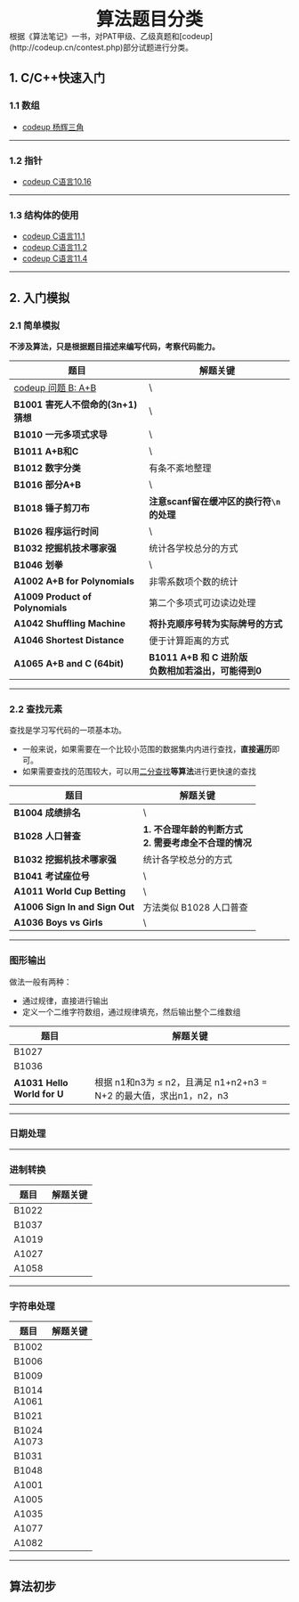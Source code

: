 <div align = center><font size="6"><b>算法题目分类</b></font></div>
根据《算法笔记》一书，对PAT甲级、乙级真题和[codeup](http://codeup.cn/contest.php)部分试题进行分类。



## 1. C/C++快速入门

### 1.1 数组

- [codeup 杨辉三角](https://blog.csdn.net/weixin_39345384/article/details/104146906)

---

### 1.2 指针

- [codeup C语言10.16](https://blog.csdn.net/weixin_39345384/article/details/104151149)

---

### 1.3 结构体的使用

- [codeup C语言11.1](https://blog.csdn.net/weixin_39345384/article/details/104156997)
- [codeup C语言11.2](https://blog.csdn.net/weixin_39345384/article/details/104158080)
- [codeup C语言11.4](https://blog.csdn.net/weixin_39345384/article/details/104158719)

---

## 2. 入门模拟

### 2.1 简单模拟

**不涉及算法，只是根据题目描述来编写代码，考察代码能力。**

| 题目                                                         | 解题关键                                                     |
| ------------------------------------------------------------ | ------------------------------------------------------------ |
| [codeup 问题 B: A+B](https://blog.csdn.net/weixin_39345384/article/details/104163314) | \                                                            |
| **B1001 害死人不偿命的(3n+1)猜想**                           | \                                                            |
| **B1010 一元多项式求导**                                     | \                                                            |
| **B1011 A+B和C**                                             | \                                                            |
| **B1012 数字分类**                                           | 有条不紊地整理                                               |
| **B1016 部分A+B**                                            | \                                                            |
| **B1018 锤子剪刀布**                                         | **注意scanf留在缓冲区的换行符`\n`的处理**                    |
| **B1026 程序运行时间**                                       | \                                                            |
| **B1032 挖掘机技术哪家强**                                   | 统计各学校总分的方式                                         |
| **B1046 划拳**                                               | \                                                            |
| **A1002** **A+B for Polynomials**                            | 非零系数项个数的统计                                         |
| **A1009** **Product of Polynomials**                         | 第二个多项式可边读边处理                                     |
| **A1042** **Shuffling Machine**                              | **将扑克顺序号转为实际牌号的方式**                           |
| **A1046 Shortest Distance**                                  | 便于计算距离的方式                                           |
| **A1065** **A+B and C (64bit)**                              | **B1011** **A+B 和 C 进阶版**<br />**负数相加若溢出，可能得到0** |

---

### 2.2 查找元素

查找是学习写代码的一项基本功。

- 一般来说，如果需要在一个比较小范围的数据集内内进行查找，**直接遍历**即可。
- 如果需要查找的范围较大，可以用[二分查找](#2.1-简单模拟)**等算法**进行更快速的查找

| 题目                               | 解题关键                                                     |
| ---------------------------------- | ------------------------------------------------------------ |
| **B1004** **成绩排名**             | \                                                            |
| **B1028** **人口普查**             | **1. 不合理年龄的判断方式**<br />**2. 需要考虑全不合理的情况** |
| **B1032** **挖掘机技术哪家强**     | 统计各学校总分的方式                                         |
| **B1041** **考试座位号**           | \                                                            |
| **A1011** **World Cup Betting**    | \                                                            |
| **A1006** **Sign In and Sign Out** | 方法类似 B1028 人口普查                                      |
| **A1036** **Boys vs Girls**        | \                                                            |



---

### 图形输出

做法一般有两种：

- 通过规律，直接进行输出
- 定义一个二维字符数组，通过规律填充，然后输出整个二维数组

| 题目                            | 解题关键                                                     |
| ------------------------------- | ------------------------------------------------------------ |
| B1027                           |                                                              |
| B1036                           |                                                              |
| **A1031** **Hello World for U** | 根据 n1和n3为  $\leq$ n2，且满足 n1+n2+n3 = N+2 的最大值，求出n1，n2，n3 |



---

### 日期处理

---

### 进制转换

| 题目  | 解题关键 |
| ----- | -------- |
| B1022 |          |
| B1037 |          |
| A1019 |          |
| A1027 |          |
| A1058 |          |



---

### 字符串处理

| 题目             | 解题关键 |
| ---------------- | -------- |
| B1002            |          |
| B1006            |          |
| B1009            |          |
| B1014<br />A1061 |          |
| B1021            |          |
| B1024<br />A1073 |          |
| B1031            |          |
| B1048            |          |
| A1001            |          |
| A1005            |          |
| A1035            |          |
| A1077            |          |
| A1082            |          |



---

## 算法初步

